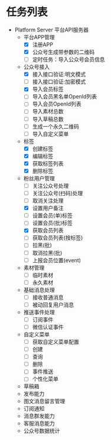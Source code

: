 # 任务列表
- Platform Server 平台API服务器
  - 平台APP管理
    - [x] 注册APP
    - [x] 公众号生成带参数的二维码
    - [ ] 定时任务：导入公众号会员信息
  - 公众号接入
    - [x] 接入接口验证:明文模式
    - [ ] 接入接口验证:加密模式
    - [x] 导入会员标签
    - [ ] 导入会员黑名单OpenId列表
    - [ ] 导入会员OpenId列表
    - [ ] 导入素材总数
    - [ ] 导入草稿总数
    - [ ] 生成一个永久二维码
    - [ ] 导入自定义菜单
  - 标签
    - [x] 创建标签
    - [x] 编辑标签
    - [x] 获取标签列表
    - [x] 删除标签
  - 粉丝用户管理
    - [ ] 关注公众号处理
    - [ ] 关注公众号(扫码)处理
    - [ ] 取消关注处理
    - [x] 设置用户备注
    - [ ] 设置会员(单)标签
    - [ ] 设置会员(批)标签
    - [x] 获取会员列表
    - [ ] 获取会员列表(按标签)
    - [ ] 拉黑(批)
    - [ ] 取消拉黑(批)
    - [ ] 上报会员位置(event)
  - 素材管理
    - [ ] 临时素材
    - [ ] 永久素材
  - 基础消息处理
    - [ ] 接收普通消息
    - [ ] 被动回复用户消息
  - 推送事件处理
    - [ ] 订阅事件
    - [ ] 微信认证事件
  - 自定义菜单
    - [ ] 获取自定义菜单配置
    - [ ] 创建
    - [ ] 查询
    - [ ] 删除
    - [ ] 事件推送
    - [ ] 个性化菜单
  - 草稿箱
  - 发布能力
  - 图文消息留言管理
  - 订阅通知
  - 消息群发能力
  - 客服消息能力
  - 公众号数据统计
